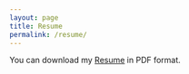 ```yaml
---
layout: page
title: Resume
permalink: /resume/
---
```


You can download my [Resume](http://rafikmatta.com/resume.pdf) in PDF format.
